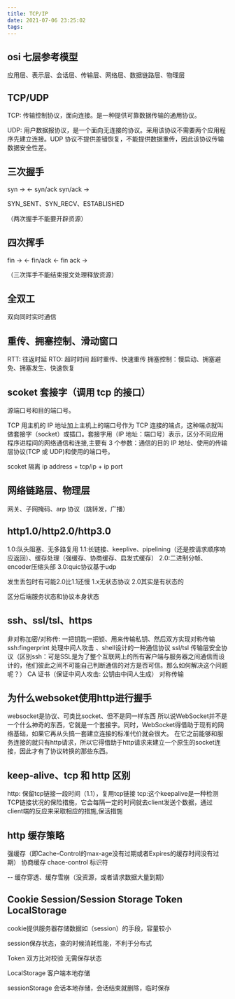 ```yaml
---
title: TCP/IP
date: 2021-07-06 23:25:02
tags:
---
```


## osi 七层参考模型

应用层、表示层、会话层、传输层、网络层、数据链路层、物理层

## TCP/UDP

TCP: 传输控制协议，面向连接。是一种提供可靠数据传输的通用协议。

UDP: 用户数据报协议，是一个面向无连接的协议。采用该协议不需要两个应用程序先建立连接。UDP 协议不提供差错恢复，不能提供数据重传，因此该协议传输数据安全性差。

## 三次握手

syn ->
<- syn/ack
syn/ack ->

SYN_SENT、SYN_RECV、ESTABLISHED

（两次握手不能要开辟资源）

## 四次挥手
fin ->
<- fin/ack
<- fin
ack ->

（三次挥手不能结束报文处理释放资源）

## 全双工

双向同时实时通信

## 重传、拥塞控制、滑动窗口

RTT: 往返时延
RTO: 超时时间
超时重传、快速重传
拥塞控制：慢启动、拥塞避免、拥塞发生、快速恢复

## scoket 套接字（调用 tcp 的接口）
源端口号和目的端口号。

TCP 用主机的 IP 地址加上主机上的端口号作为 TCP 连接的端点，这种端点就叫做套接字（socket）或插口。套接字用（IP 地址：端口号）表示，区分不同应用程序进程间的网络通信和连接,主要有 3 个参数：通信的目的 IP 地址、使用的传输层协议(TCP 或 UDP)和使用的端口号。

scoket 隔离
ip address + tcp/ip + ip port

## 网络链路层、物理层
网关、子网掩码、arp 协议（跳转发，广播）

## http1.0/http2.0/http3.0

1.0:队头阻塞、无多路复用
1.1:长链接、keeplive、pipelining（还是按请求顺序响应返回）、缓存处理（强缓存、协商缓存、启发式缓存）
2.0:二进制分帧、encoder压缩头部
3.0:quic协议基于udp


发生丢包时有可能2.0比1.1还慢
1.x无状态协议
2.0其实是有状态的

区分后端服务状态和协议本身状态

## ssh、ssl/tsl、https
非对称加密/对称传: 一把钥匙一把锁、用来传输私钥、然后双方实现对称传输 
ssh:fingerprint 处理中间人攻击 、shell设计的一种通信协议
ssl/tsl 传输层安全协议（区别ssh：可是SSL是为了整个互联网上的所有客户端与服务器之间通信而设计的，他们彼此之间不可能自己判断通信的对方是否可信。那么如何解决这个问题呢？）
CA 证书（保证中间人攻击: 公钥由中间人生成）
对称传输

## 为什么websoket使用http进行握手

websocket是协议、可类比socket、但不是同一样东西
所以说WebSocket并不是一个什么神奇的东西，它就是一个套接字。同时，WebSocket得借助于现有的网络基础，如果它再从头搞一套建立连接的标准代价就会很大。
在它之前能够和服务连接的就只有http请求，所以它得借助于http请求来建立一个原生的socket连接，因此才有了协议转换的那些东西。

## keep-alive、tcp 和 http 区别

http: 保留tcp链接一段时间（1.1），复用tcp链接
tcp:这个keepalive是一种检测TCP链接状况的保险措施，它会每隔一定的时间就去client发送个数据，通过client端的反应来采取相应的措施,保活措施

## http 缓存策略

强缓存（即Cache-Control的max-age没有过期或者Expires的缓存时间没有过期）
协商缓存
chace-control 标识符

-- 缓存穿透、缓存雪崩（没资源，或者请求数据大量到期）

## Cookie Session/Session Storage Token LocalStorage


cookie提供服务器存储数据如（session）的手段，容量较小

session保存状态，查的时候消耗性能，不利于分布式

Token 双方比对校验 无需保存状态

LocalStorage 客户端本地存储

sessionStorage 会话本地存储，会话结束就删除，临时保存
